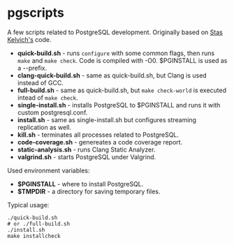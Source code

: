 # pgscripts

A few scripts related to PostgreSQL development. Originally based on [Stas
Kelvich's][stas] code.

* **quick-build.sh** - runs `configure` with some common flags, then runs `make`
  and `make check`. Code is compiled with -O0. $PGINSTALL is used as a --prefix.
* **clang-quick-build.sh** - same as quick-build.sh, but Clang is used instead of
  GCC.
* **full-build.sh** - same as quick-build.sh, but `make check-world` is executed
  intead of `make check`.
* **single-install.sh** - installs PostgreSQL to $PGINSTALL and runs it with custom
  postgresql.conf.
* **install.sh** - same as single-install.sh but configures streaming replication as
  well.
* **kill.sh** - terminates all processes related to PostgreSQL.
* **code-coverage.sh** - genereates a code coverage report.
* **static-analysis.sh** - runs Clang Static Analyzer.
* **valgrind.sh** - starts PostgreSQL under Valgrind.

Used environment variables:

* **$PGINSTALL** - where to install PostgreSQL.
* **$TMPDIR** - a directory for saving temporary files.

Typical usage:

```
./quick-build.sh
# or ./full-build.sh
./install.sh
make installcheck
```

[stas]: https://github.com/kelvich
